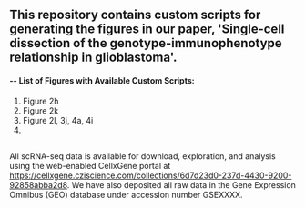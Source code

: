 ## This repository contains custom scripts for generating the figures in our paper, 'Single-cell dissection of the genotype-immunophenotype relationship in glioblastoma'.


#### -- List of Figures with Available Custom Scripts:

1. Figure 2h
2. Figure 2k
3. Figure 2l, 3j, 4a, 4i
4. 

## 

All scRNA-seq data is available for download, exploration, and analysis using the web-enabled CellxGene portal at https://cellxgene.cziscience.com/collections/6d7d23d0-237d-4430-9200-92858abba2d8. We have also deposited all raw data in the Gene Expression Omnibus (GEO) database under accession number GSEXXXX. 
